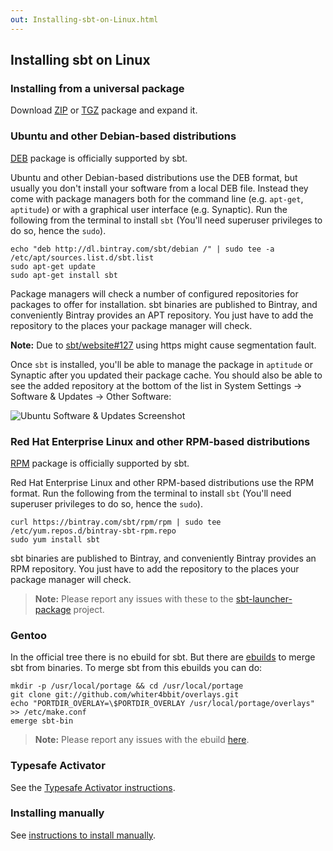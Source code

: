 ```yaml
---
out: Installing-sbt-on-Linux.html
---
```


  [ZIP]: $sbt_native_package_base$$app_version$/sbt-$app_version$.zip
  [TGZ]: $sbt_native_package_base$$app_version$/sbt-$app_version$.tgz
  [RPM]: $sbt_rpm_package_base$sbt-$app_version$.rpm
  [DEB]: $sbt_deb_package_base$sbt-$app_version$.deb
  [Manual-Installation]: Manual-Installation.html
  [Activator-Installation]: Activator-Installation.html
  [website127]: https://github.com/sbt/website/issues/127

Installing sbt on Linux
-----------------------

### Installing from a universal package

Download [ZIP][ZIP] or [TGZ][TGZ] package and expand it.

### Ubuntu and other Debian-based distributions

[DEB][DEB] package is officially supported by sbt.

Ubuntu and other Debian-based distributions use the DEB format, but usually you don't install your software from a local DEB file. Instead they come with package managers both for the command line (e.g. `apt-get`, `aptitude`) or with a graphical user interface (e.g. Synaptic).
Run the following from the terminal to install `sbt` (You'll need superuser privileges to do so, hence the `sudo`).

    echo "deb http://dl.bintray.com/sbt/debian /" | sudo tee -a /etc/apt/sources.list.d/sbt.list
    sudo apt-get update
    sudo apt-get install sbt

Package managers will check a number of configured repositories for packages to offer for installation. sbt binaries are published to Bintray, and conveniently Bintray provides an APT repository. You just have to add the repository to the places your package manager will check.

**Note:** Due to [sbt/website#127][website127] using https might cause segmentation fault.

Once `sbt` is installed, you'll be able to manage the package in `aptitude` or Synaptic after you updated their package cache. You should also be able to see the added repository at the bottom of the list in System Settings -> Software & Updates -> Other Software:

![Ubuntu Software & Updates Screenshot](files/ubuntu-sources.png "Ubuntu Software & Updates Screenshot")

### Red Hat Enterprise Linux and other RPM-based distributions

[RPM][RPM] package is officially supported by sbt.

Red Hat Enterprise Linux and other RPM-based distributions use the RPM format.
Run the following from the terminal to install `sbt` (You'll need superuser privileges to do so, hence the `sudo`).

    curl https://bintray.com/sbt/rpm/rpm | sudo tee /etc/yum.repos.d/bintray-sbt-rpm.repo
    sudo yum install sbt

sbt binaries are published to Bintray, and conveniently Bintray provides an RPM repository. You just have to add the repository to the places your package manager will check.

> **Note:** Please report any issues with these to the
> [sbt-launcher-package](https://github.com/sbt/sbt-launcher-package)
> project.

### Gentoo

In the official tree there is no ebuild for sbt. But there are
[ebuilds](https://github.com/whiter4bbit/overlays/tree/master/dev-java/sbt-bin) to merge sbt from binaries.
To merge sbt from this ebuilds you can do:

    mkdir -p /usr/local/portage && cd /usr/local/portage
    git clone git://github.com/whiter4bbit/overlays.git
    echo "PORTDIR_OVERLAY=\$PORTDIR_OVERLAY /usr/local/portage/overlays" >> /etc/make.conf
    emerge sbt-bin

> **Note:** Please report any issues with the ebuild
> [here](https://github.com/whiter4bbit/overlays/issues).

### Typesafe Activator

See the [Typesafe Activator instructions][Activator-Installation].

### Installing manually

See [instructions to install manually][Manual-Installation].
